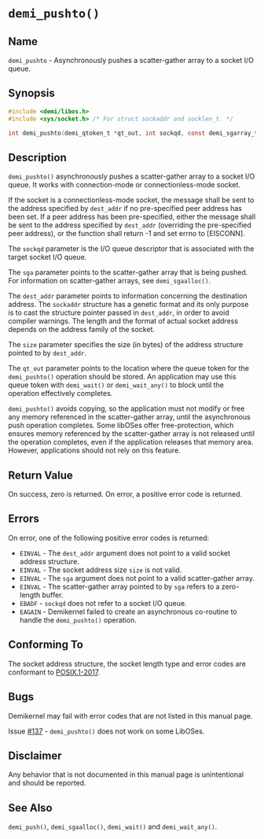 
# `demi_pushto()`

## Name

`demi_pushto` - Asynchronously pushes a scatter-gather array to a socket I/O queue.

## Synopsis

```c
#include <demi/libos.h>
#include <sys/socket.h> /* For struct sockaddr and socklen_t. */

int demi_pushto(demi_qtoken_t *qt_out, int sockqd, const demi_sgarray_t *sga, const struct sockaddr *dest_addr, socklen_t size);
```

## Description

`demi_pushto()` asynchronously pushes a scatter-gather array to a socket I/O queue. It works with connection-mode or
connectionless-mode socket.

If the socket is a connectionless-mode socket, the message shall be sent to the address specified by `dest_addr` if no
pre-specified peer address has been set. If a peer address has been pre-specified, either the message shall be sent to
the address specified by `dest_addr` (overriding the pre-specified peer address), or the function shall return -1 and
set errno to [EISCONN].

The `sockqd` parameter is the I/O queue descriptor that is associated with the target socket I/O queue.

The `sga` parameter points to the scatter-gather array that is being pushed. For information on scatter-gather arrays,
see `demi_sgaalloc()`.

The `dest_addr` parameter points to information concerning the destination address. The `sockaddr` structure has a
genetic format and its only purpose is to cast the structure pointer passed in `dest_addr`, in order to avoid compiler
warnings. The length and the format of actual socket address depends on the address family of the socket.

The `size` parameter specifies the size (in bytes) of the address structure pointed to by `dest_addr`.

The `qt_out` parameter points to the location where the queue token for the `demi_pushto()` operation should be stored.
An application may use this queue token with `demi_wait()` or `demi_wait_any()` to block until the operation effectively
completes.

`demi_pushto()` avoids copying, so the application must not modify or free any memory referenced in the scatter-gather
array, until the asynchronous push operation completes. Some libOSes offer free-protection, which ensures memory
referenced by the scatter-gather array is not released until the operation completes, even if the application releases
that memory area. However, applications should not rely on this feature.

## Return Value

On success, zero is returned. On error, a positive error code is returned.

## Errors

On error, one of the following positive error codes is returned:

- `EINVAL` - The `dest_addr` argument does not point to a valid socket address structure.
- `EINVAL` - The socket address size `size` is not valid.
- `EINVAL` - The `sga` argument does not point to a valid scatter-gather array.
- `EINVAL` - The scatter-gather array pointed to by `sga` refers to a zero-length buffer.
- `EBADF` - `sockqd` does not refer to a socket I/O queue.
- `EAGAIN` - Demikernel failed to create an asynchronous co-routine to handle the `demi_pushto()` operation.

## Conforming To

The socket address structure, the socket length type and error codes are conformant to
[POSIX.1-2017](https://pubs.opengroup.org/onlinepubs/9699919799/nframe.html).

## Bugs

Demikernel may fail with error codes that are not listed in this manual page.

Issue [#137](https://github.com/demikernel/demikernel/issues/137) - `demi_pushto()` does not work on some LibOSes.

## Disclaimer

Any behavior that is not documented in this manual page is unintentional and should be reported.

## See Also

`demi_push()`, `demi_sgaalloc()`, `demi_wait()` and `demi_wait_any()`.
